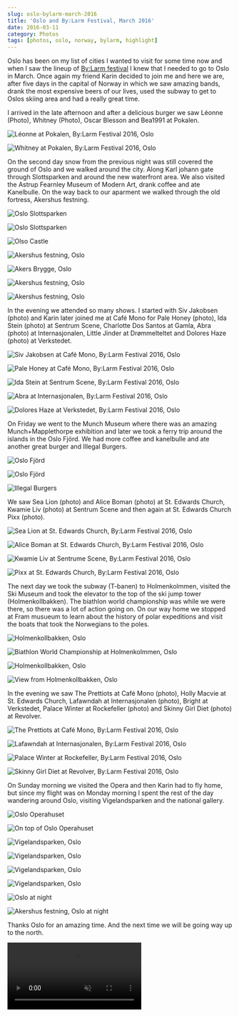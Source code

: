 ```yaml
---
slug: oslo-bylarm-march-2016
title: 'Oslo and By:Larm Festival, March 2016'
date: 2016-03-11
category: Photos
tags: [photos, oslo, norway, bylarm, highlight]
---
```


Oslo has been on my list of cities I wanted to visit for some time now and when I saw the lineup of [By:Larm festival](http://bylarm.no) I knew that I needed to go to Oslo in March. Once again my friend Karin decided to join me and here we are, after five days in the capital of Norway in which we saw amazing bands, drank the most expensive beers of our lives, used the subway to get to Oslos skiing area and had a really great time.

I arrived in the late afternoon and after a delicious burger we saw Léonne (Photo), Whitney (Photo), Oscar Blesson and Bea1991 at Pokalen.

![Léonne at Pokalen, By:Larm Festival 2016, Oslo](IMG_2916.jpg)

![Whitney at Pokalen, By:Larm Festival 2016, Oslo](IMG_2923.jpg)

On the second day snow from the previous night was still covered the ground of Oslo and we walked around the city. Along Karl johann gate through Slottsparken and around the new waterfront area. We also visited the Astrup Fearnley Museum of Modern Art, drank coffee and ate Kanelbulle. On the way back to our aparment we walked through the old fortress, Akershus festning.

![Oslo Slottsparken](IMG_2979.jpg)

![Oslo Slottsparken](IMG_2980.jpg)

![Olso Castle](IMG_2981.jpg)

![Akershus festning, Oslo](IMG_2983.jpg)

![Akers Brygge, Oslo](IMG_2984.jpg)

![Akershus festning, Oslo](IMG_3662.jpg)

![Akershus festning, Oslo](IMG_3665.jpg)

In the evening we attended so many shows. I started with Siv Jakobsen (photo) and Karin later joined me at Café Mono for Pale Honey (photo), Ida Stein (photo) at Sentrum Scene, Charlotte Dos Santos at Gamla, Abra (photo) at Internasjonalen, Little Jinder at Drømmelteltet and Dolores Haze (photo) at Verkstedet.

![Siv Jakobsen at Café Mono, By:Larm Festival 2016, Oslo](IMG_3666.jpg)

![Pale Honey at Café Mono, By:Larm Festival 2016, Oslo](IMG_3671.jpg)

![Ida Stein at Sentrum Scene, By:Larm Festival 2016, Oslo](IMG_3673.jpg)

![Abra at Internasjonalen, By:Larm Festival 2016, Oslo](IMG_3676.jpg)

![Dolores Haze at Verkstedet, By:Larm Festival 2016, Oslo](IMG_3663.jpg)

On Friday we went to the Munch Museum where there was an amazing Munch+Mapplethorpe exhibition and later we took a ferry trip around the islands in the Oslo Fjörd. We had more coffee and kanelbulle and ate another great burger and Illegal Burgers.

![Oslo Fjörd](IMG_3678.jpg)

![Oslo Fjörd](IMG_3680.jpg)

![Illegal Burgers](IMG_4035.jpg)

We saw Sea Lion (photo) and Alice Boman (photo) at St. Edwards Church, Kwamie Liv (photo) at Sentrum Scene and then again at St. Edwards Church Pixx (photo).

![Sea Lion at St. Edwards Church, By:Larm Festival 2016, Oslo](IMG_4036.jpg)

![Alice Boman at St. Edwards Church, By:Larm Festival 2016, Oslo](IMG_4037.jpg)

![Kwamie Liv at Sentrume Scene, By:Larm Festival 2016, Oslo](IMG_4038.jpg)

![Pixx at St. Edwards Church, By:Larm Festival 2016, Oslo](IMG_4039.jpg)

The next day we took the subway (T-banen) to Holmenkolmmen, visited the Ski Museum and took the elevator to the top of the ski jump tower (Holmenkollbakken). The biathlon world championship was while we were there, so there was a lot of action going on. On our way home we stopped at Fram musueum to learn about the history of polar expeditions and visit the boats that took the Norwegians to the poles.

![Holmenkollbakken, Oslo](IMG_4254.jpg)

![Biathlon World Championship at Holmenkolmmen, Oslo](IMG_4255.jpg)

![Holmenkollbakken, Oslo](IMG_4256.jpg)

![View from Holmenkollbakken, Oslo](IMG_4259.jpg)

In the evening we saw The Prettiots at Café Mono (photo), Holly Macvie at St. Edwards Church, Lafawndah at Internasjonalen (photo), Bright at Verkstedet, Palace Winter at Rockefeller (photo) and Skinny Girl Diet (photo) at Revolver.

![The Prettiots at Café Mono, By:Larm Festival 2016, Oslo](IMG_4261.jpg)

![Lafawndah at Internasjonalen, By:Larm Festival 2016, Oslo](IMG_4268.jpg)

![Palace Winter at Rockefeller, By:Larm Festival 2016, Oslo](IMG_4408.jpg)

![Skinny Girl Diet at Revolver, By:Larm Festival 2016, Oslo](IMG_4409.jpg)

On Sunday morning we visited the Opera and then Karin had to fly home, but since my flight was on Monday morning I spent the rest of the day wandering around Oslo, visiting Vigelandsparken and the national gallery.

![Oslo Operahuset](IMG_4410.jpg)

![On top of Oslo Operahuset](IMG_4411.jpg)

![Vigelandsparken, Oslo](IMG_4413.jpg)

![Vigelandsparken, Oslo](IMG_4414.jpg)

![Vigelandsparken, Oslo](IMG_4415.jpg)

![Vigelandsparken, Oslo](IMG_4416.jpg)

![Oslo at night](IMG_4448.jpg)

![Akershus festning, Oslo at night](IMG_4450.jpg)

Thanks Oslo for an amazing time. And the next time we will be going way up to the north.

<video src="/video/oslo-bylarm-march-2016/IMG_4475.m4v" autoplay loop muted>
</video>
